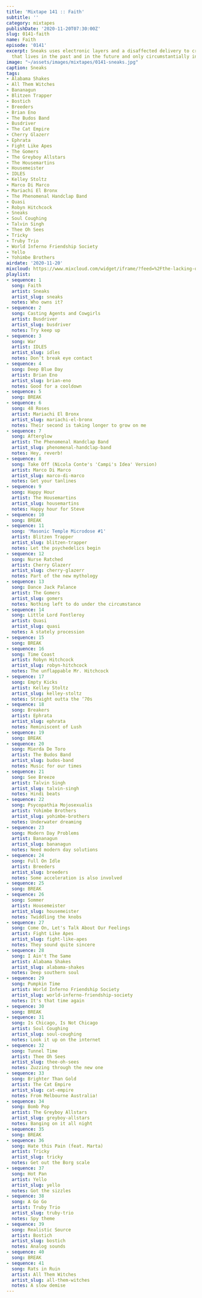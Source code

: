 ```yaml
---
title: 'Mixtape 141 :: Faith'
subtitle: ''
category: mixtapes
publishDate: '2020-11-20T07:30:00Z'
slug: 0141-faith
name: Faith
episode: '0141'
excerpt: Sneaks uses electronic layers and a disaffected delivery to create something
  that lives in the past and in the future and only circumstantially in the present.
image: "~/assets/images/mixtapes/0141-sneaks.jpg"
caption: Sneaks
tags:
- Alabama Shakes
- All Them Witches
- Bananagun
- Blitzen Trapper
- Bostich
- Breeders
- Brian Eno
- The Budos Band
- Busdriver
- The Cat Empire
- Cherry Glazerr
- Ephrata
- Fight Like Apes
- The Gomers
- The Greyboy Allstars
- The Housemartins
- Housemeister
- IDLES
- Kelley Stoltz
- Marco Di Marco
- Mariachi El Bronx
- The Phenomenal Handclap Band
- Quasi
- Robyn Hitchcock
- Sneaks
- Soul Coughing
- Talvin Singh
- Thee Oh Sees
- Tricky
- Truby Trio
- World Inferno Friendship Society
- Yello
- Yohimbe Brothers
airdate: '2020-11-20'
mixcloud: https://www.mixcloud.com/widget/iframe/?feed=%2Fthe-lacking-org%2F1dgtsf-141-faith%2F&hide_artwork=1&hide_cover=1
playlist:
- sequence: 1
  song: Faith
  artist: Sneaks
  artist_slug: sneaks
  notes: Who owns it?
- sequence: 2
  song: Casting Agents and Cowgirls
  artist: Busdriver
  artist_slug: busdriver
  notes: Try keep up
- sequence: 3
  song: War
  artist: IDLES
  artist_slug: idles
  notes: Don’t break eye contact
- sequence: 4
  song: Deep Blue Day
  artist: Brian Eno
  artist_slug: brian-eno
  notes: Good for a cooldown
- sequence: 5
  song: BREAK
- sequence: 6
  song: 48 Roses
  artist: Mariachi El Bronx
  artist_slug: mariachi-el-bronx
  notes: Their second is taking longer to grow on me
- sequence: 7
  song: Afterglow
  artist: The Phenomenal Handclap Band
  artist_slug: phenomenal-handclap-band
  notes: Hey, reverb!
- sequence: 8
  song: Take Off (Nicola Conte's 'Campi's Idea' Version)
  artist: Marco Di Marco
  artist_slug: marco-di-marco
  notes: Get your tanlines
- sequence: 9
  song: Happy Hour
  artist: The Housemartins
  artist_slug: housemartins
  notes: Happy hour for Steve
- sequence: 10
  song: BREAK
- sequence: 11
  song: 'Masonic Temple Microdose #1'
  artist: Blitzen Trapper
  artist_slug: blitzen-trapper
  notes: Let the psychedelics begin
- sequence: 12
  song: Nurse Ratched
  artist: Cherry Glazerr
  artist_slug: cherry-glazerr
  notes: Part of the new mythology
- sequence: 13
  song: Dance Jack Palance
  artist: The Gomers
  artist_slug: gomers
  notes: Nothing left to do under the circumstance
- sequence: 14
  song: Little Lord Fontleroy
  artist: Quasi
  artist_slug: quasi
  notes: A stately procession
- sequence: 15
  song: BREAK
- sequence: 16
  song: Time Coast
  artist: Robyn Hitchcock
  artist_slug: robyn-hitchcock
  notes: The unflappable Mr. Hitchcock
- sequence: 17
  song: Empty Kicks
  artist: Kelley Stoltz
  artist_slug: kelley-stoltz
  notes: Straight outta the ‘70s
- sequence: 18
  song: Breakers
  artist: Ephrata
  artist_slug: ephrata
  notes: Reminiscent of Lush
- sequence: 19
  song: BREAK
- sequence: 20
  song: Mierda De Toro
  artist: The Budos Band
  artist_slug: budos-band
  notes: Music for our times
- sequence: 21
  song: See Breeze
  artist: Talvin Singh
  artist_slug: talvin-singh
  notes: Hindi beats
- sequence: 22
  song: Psycopathia Mojosexualis
  artist: Yohimbe Brothers
  artist_slug: yohimbe-brothers
  notes: Underwater dreaming
- sequence: 23
  song: Modern Day Problems
  artist: Bananagun
  artist_slug: bananagun
  notes: Need modern day solutions
- sequence: 24
  song: Full On Idle
  artist: Breeders
  artist_slug: breeders
  notes: Some acceleration is also involved
- sequence: 25
  song: BREAK
- sequence: 26
  song: Sommer
  artist: Housemeister
  artist_slug: housemeister
  notes: Twiddling the knobs
- sequence: 27
  song: Come On, Let's Talk About Our Feelings
  artist: Fight Like Apes
  artist_slug: fight-like-apes
  notes: They sound quite sincere
- sequence: 28
  song: I Ain't The Same
  artist: Alabama Shakes
  artist_slug: alabama-shakes
  notes: Deep southern soul
- sequence: 29
  song: Pumpkin Time
  artist: World Inferno Friendship Society
  artist_slug: world-inferno-friendship-society
  notes: It's that time again
- sequence: 30
  song: BREAK
- sequence: 31
  song: Is Chicago, Is Not Chicago
  artist: Soul Coughing
  artist_slug: soul-coughing
  notes: Look it up on the internet
- sequence: 32
  song: Tunnel Time
  artist: Thee Oh Sees
  artist_slug: thee-oh-sees
  notes: Zuzzing through the new one
- sequence: 33
  song: Brighter Than Gold
  artist: The Cat Empire
  artist_slug: cat-empire
  notes: From Melbourne Australia!
- sequence: 34
  song: Bomb Pop
  artist: The Greyboy Allstars
  artist_slug: greyboy-allstars
  notes: Banging on it all night
- sequence: 35
  song: BREAK
- sequence: 36
  song: Hate this Pain (feat. Marta)
  artist: Tricky
  artist_slug: tricky
  notes: Get out the Borg scale
- sequence: 37
  song: Hot Pan
  artist: Yello
  artist_slug: yello
  notes: Got the sizzles
- sequence: 38
  song: A Go Go
  artist: Truby Trio
  artist_slug: truby-trio
  notes: Spy theme
- sequence: 39
  song: Realistic Source
  artist: Bostich
  artist_slug: bostich
  notes: Analog sounds
- sequence: 40
  song: BREAK
- sequence: 41
  song: Rats in Ruin
  artist: All Them Witches
  artist_slug: all-them-witches
  notes: A slow demise
---
```


